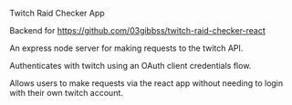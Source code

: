 Twitch Raid Checker App

Backend for https://github.com/03gibbss/twitch-raid-checker-react

An express node server for making requests to the twitch API.

Authenticates with twitch using an OAuth client credentials flow.

Allows users to make requests via the react app without needing to login with their own twitch account.
